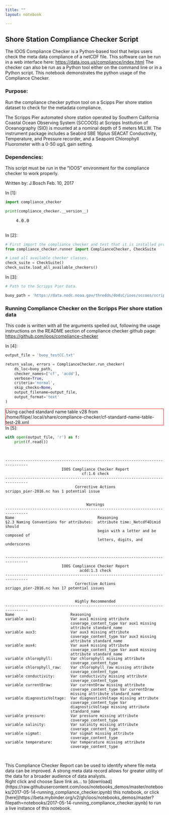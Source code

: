 ```yaml
---
title: ""
layout: notebook

---
```

## Shore Station Compliance Checker Script

The IOOS Compliance Checker is a Python-based tool that helps users check the meta data compliance of a netCDF file. This software can be run in a web interface here: https://data.ioos.us/compliance/index.html The checker can also be run as a Python tool either on the command line or in a Python script.  This notebook demonstrates the python usage of the Compliance Checker.


### Purpose: 
Run the compliance checker python tool on a Scipps Pier shore station dataset to check for the metadata compliance.

The Scripps Pier automated shore station operated by Southern California Coastal Ocean Observing System (SCCOOS) at Scripps Institution of Oceanography (SIO) is mounted at a nominal depth of 5 meters MLLW. The instrument package includes a Seabird SBE 16plus SEACAT Conductivity, Temperature, and Pressure recorder, and a Seapoint Chlorophyll Fluorometer with a 0-50 ug/L gain setting.

### Dependencies: 
This script must be run in the "IOOS" environment for the compliance checker to work properly.

Written by: J.Bosch Feb. 10, 2017



<div class="prompt input_prompt">
In&nbsp;[1]:
</div>

```python
import compliance_checker

print(compliance_checker.__version__)
```
<div class="output_area"><div class="prompt"></div>
<pre>
    4.0.0

</pre>
</div>
<div class="prompt input_prompt">
In&nbsp;[2]:
</div>

```python
# First import the compliance checker and test that it is installed properly.
from compliance_checker.runner import ComplianceChecker, CheckSuite

# Load all available checker classes.
check_suite = CheckSuite()
check_suite.load_all_available_checkers()
```

<div class="prompt input_prompt">
In&nbsp;[3]:
</div>

```python
# Path to the Scripps Pier Data.

buoy_path = 'https://data.nodc.noaa.gov/thredds/dodsC/ioos/sccoos/scripps_pier/scripps_pier-2016.nc'
```

### Running Compliance Checker on the Scripps Pier shore station data
This code is written with all the arguments spelled out, following the usage instructions on the README section of compliance checker github page: https://github.com/ioos/compliance-checker

<div class="prompt input_prompt">
In&nbsp;[4]:
</div>

```python
output_file = 'buoy_testCC.txt'

return_value, errors = ComplianceChecker.run_checker(
    ds_loc=buoy_path,
    checker_names=['cf', 'acdd'],
    verbose=True,
    criteria='normal',
    skip_checks=None,
    output_filename=output_file,
    output_format='text'
)
```
<div class="warning" style="border:thin solid red">
    Using cached standard name table v28 from
/home/filipe/.local/share/compliance-checker/cf-standard-name-table-test-28.xml

</div>
<div class="prompt input_prompt">
In&nbsp;[5]:
</div>

```python
with open(output_file, 'r') as f:
    print(f.read())
```
<div class="output_area"><div class="prompt"></div>
<pre>
    
    
    --------------------------------------------------------------------------------
                             IOOS Compliance Checker Report                         
                                      cf:1.6 check                                  
    --------------------------------------------------------------------------------
                                   Corrective Actions                               
    scripps_pier-2016.nc has 1 potential issue
    
    
                                        Warnings                                    
    --------------------------------------------------------------------------------
    Name                                     Reasoning
    §2.3 Naming Conventions for attributes:  attribute time:_Netcdf4Dimid should
                                             begin with a letter and be composed of
                                             letters, digits, and underscores
    
    
    --------------------------------------------------------------------------------
                             IOOS Compliance Checker Report                         
                                     acdd:1.3 check                                 
    --------------------------------------------------------------------------------
                                   Corrective Actions                               
    scripps_pier-2016.nc has 17 potential issues
    
    
                                   Highly Recommended                               
    --------------------------------------------------------------------------------
    Name                         Reasoning
    variable aux1:               Var aux1 missing attribute
                                 coverage_content_type Var aux1 missing
                                 attribute standard_name
    variable aux3:               Var aux3 missing attribute
                                 coverage_content_type Var aux3 missing
                                 attribute standard_name
    variable aux4:               Var aux4 missing attribute
                                 coverage_content_type Var aux4 missing
                                 attribute standard_name
    variable chlorophyll:        Var chlorophyll missing attribute
                                 coverage_content_type
    variable chlorophyll_raw:    Var chlorophyll_raw missing attribute
                                 coverage_content_type
    variable conductivity:       Var conductivity missing attribute
                                 coverage_content_type
    variable currentDraw:        Var currentDraw missing attribute
                                 coverage_content_type Var currentDraw
                                 missing attribute standard_name
    variable diagnosticVoltage:  Var diagnosticVoltage missing attribute
                                 coverage_content_type Var
                                 diagnosticVoltage missing attribute
                                 standard_name
    variable pressure:           Var pressure missing attribute
                                 coverage_content_type
    variable salinity:           Var salinity missing attribute
                                 coverage_content_type
    variable sigmat:             Var sigmat missing attribute
                                 coverage_content_type
    variable temperature:        Var temperature missing attribute
                                 coverage_content_type
    

</pre>
</div>
This Compliance Checker Report can be used to identify where file meta data can be improved.  A strong meta data record allows for greater utility of the data for a broader audience of data analysts.
<br>
Right click and choose Save link as... to
[download](https://raw.githubusercontent.com/ioos/notebooks_demos/master/notebooks/2017-05-14-running_compliance_checker.ipynb)
this notebook, or click [here](https://beta.mybinder.org/v2/gh/ioos/notebooks_demos/master?filepath=notebooks/2017-05-14-running_compliance_checker.ipynb) to run a live instance of this notebook.